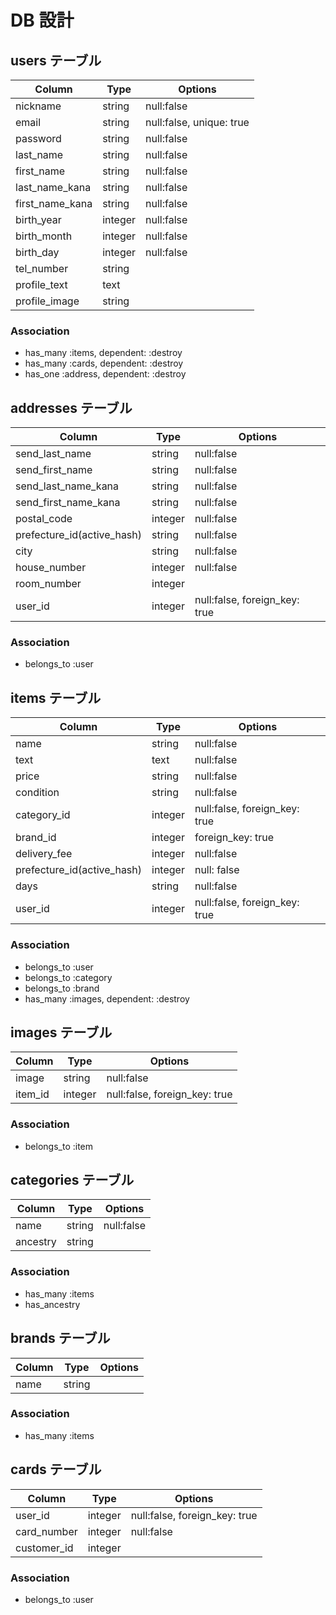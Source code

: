 # DB 設計

## users テーブル

| Column   | Type   | Options    |
| -------- | ------ | ---------- |
| nickname | string | null:false |
| email   | string | null:false, unique: true |
| password | string | null:false |
| last_name |string| null:false |
| first_name | string | null:false |
| last_name_kana |string | null:false |
| first_name_kana | string | null:false |
| birth_year | integer | null:false |
| birth_month | integer | null:false |
| birth_day | integer | null:false |
| tel_number | string ||
| profile_text | text ||
| profile_image | string ||

### Association

- has_many :items, dependent: :destroy
- has_many :cards, dependent: :destroy
- has_one :address, dependent: :destroy


## addresses テーブル

| Column   | Type   | Options    |
| -------- | ------ | ---------- |
| send_last_name | string | null:false |
| send_first_name |string | null:false |
| send_last_name_kana |string | null:false |
| send_first_name_kana | string | null:false |
| postal_code | integer | null:false |
| prefecture_id(active_hash) | string | null:false |
| city |string | null:false |
| house_number | integer | null:false |
| room_number | integer ||
| user_id | integer | null:false, foreign_key: true |

### Association

- belongs_to :user


## items テーブル

| Column   | Type   | Options    |
| -------- | ------ | ---------- |
| name | string | null:false |
| text | text | null:false |
| price | string | null:false |
| condition | string | null:false |
| category_id | integer | null:false, foreign_key: true|
| brand_id | integer | foreign_key: true |
| delivery_fee | integer | null:false |
| prefecture_id(active_hash) | integer |null: false|
| days | string | null:false |
| user_id | integer | null:false, foreign_key: true |

### Association

- belongs_to :user
- belongs_to :category
- belongs_to :brand
- has_many :images, dependent: :destroy


## images テーブル

| Column   | Type   | Options    |
| -------- | ------ | ---------- |
| image | string | null:false |
| item_id | integer | null:false, foreign_key: true |

### Association

- belongs_to :item


## categories テーブル

| Column   | Type   | Options    |
| -------- | ------ | ---------- |
| name | string | null:false |
| ancestry | string |  |

### Association

- has_many :items
- has_ancestry


## brands テーブル

| Column   | Type   | Options    |
| -------- | ------ | ---------- |
| name | string |  |

### Association

- has_many :items


## cards テーブル

| Column   | Type   | Options    |
| -------- | ------ | ---------- |
| user_id | integer | null:false, foreign_key: true |
| card_number | integer | null:false |
| customer_id | integer |  |

### Association

- belongs_to :user
